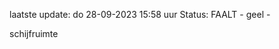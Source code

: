 laatste update: 
do 28-09-2023 15:58   uur 
Status: FAALT - geel - 
<div class="service Y">schijfruimte</div>